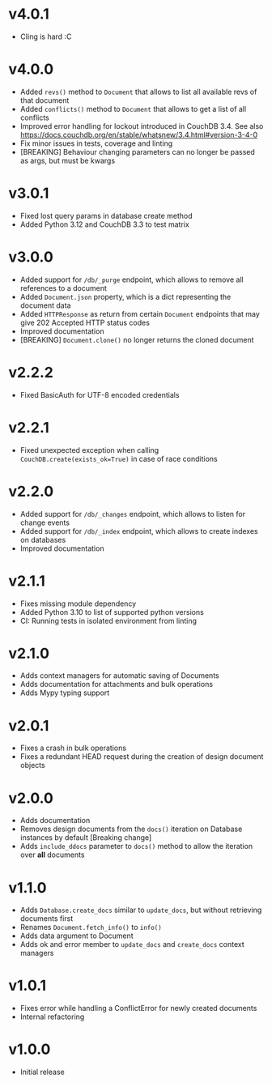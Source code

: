 # v4.0.1

- CIing is hard :C

# v4.0.0

- Added `revs()` method to `Document` that allows to list all available revs of that document
- Added `conflicts()` method to `Document` that allows to get a list of all conflicts
- Improved error handling for lockout introduced in CouchDB 3.4. See also https://docs.couchdb.org/en/stable/whatsnew/3.4.html#version-3-4-0
- Fix minor issues in tests, coverage and linting
- [BREAKING] Behaviour changing parameters can no longer be passed as args, but must be kwargs 

# v3.0.1

- Fixed lost query params in database create method
- Added Python 3.12 and CouchDB 3.3 to test matrix

# v3.0.0

- Added support for `/db/_purge` endpoint, which allows to remove all references to a document
- Added `Document.json` property, which is a dict representing the document data
- Added `HTTPResponse` as return from certain `Document` endpoints that may give 202 Accepted HTTP status codes
- Improved documentation
- [BREAKING] `Document.clone()` no longer returns the cloned document

# v2.2.2

- Fixed BasicAuth for UTF-8 encoded credentials

# v2.2.1

- Fixed unexpected exception when calling `CouchDB.create(exists_ok=True)` in case of race conditions

# v2.2.0

- Added support for `/db/_changes` endpoint, which allows to listen for change events
- Added support for `/db/_index` endpoint, which allows to create indexes on databases
- Improved documentation

# v2.1.1

- Fixes missing module dependency
- Added Python 3.10 to list of supported python versions
- CI: Running tests in isolated environment from linting

# v2.1.0

- Adds context managers for automatic saving of Documents
- Adds documentation for attachments and bulk operations
- Adds Mypy typing support

# v2.0.1

- Fixes a crash in bulk operations
- Fixes a redundant HEAD request during the creation of design document objects

# v2.0.0

- Adds documentation
- Removes design documents from the `docs()` iteration on Database instances by default [Breaking change]
- Adds `include_ddocs` parameter to `docs()` method to allow the iteration over **all** documents

# v1.1.0

- Adds `Database.create_docs` similar to `update_docs`, but without retrieving documents first
- Renames `Document.fetch_info()` to `info()`
- Adds data argument to Document
- Adds ok and error member to `update_docs` and `create_docs` context managers

# v1.0.1

- Fixes error while handling a ConflictError for newly created documents
- Internal refactoring

# v1.0.0

- Initial release
